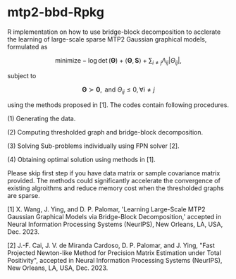 # mtp2-bbd-Rpkg
R implementation on how to use bridge-block decomposition to acclerate the learning of large-scale sparse MTP2 Gaussian graphical models, formulated as

$$
\mathsf{minimize}  -\log\det\left(\boldsymbol{\Theta}\right)+\left\langle \boldsymbol{\Theta},\mathbf{S}\right\rangle +\sum_{i\neq j}\Lambda_{ij}\left|\Theta_{ij}\right|, 
$$

subject to  

$$ 
	\boldsymbol{\Theta}\succ\mathbf{0}, \text{ and } \Theta_{ij}\leq0,\forall i\neq j
$$ 

using the methods proposed in [1]. The codes contain following procedures.

(1) Generating the data.

(2) Computing thresholded graph and bridge-block decomposition.

(3) Solving Sub-problems individually using FPN solver [2].

(4) Obtaining optimal solution using methods in [1].

Please skip first step if you have data matrix or sample covariance matrix provided. The methods could significantly accelerate the convergence of existing algroithms and reduce memory cost when the thresholded graphs are sparse. 

[1] X. Wang, J. Ying, and D. P. Palomar, 'Learning Large-Scale MTP2 Gaussian Graphical Models via Bridge-Block Decomposition,' accepted in Neural Information Processing Systems (NeurIPS), New Orleans, LA, USA, Dec. 2023.

[2] J.-F. Cai, J. V. de Miranda Cardoso, D. P. Palomar, and J. Ying, "Fast Projected Newton-like Method for Precision Matrix Estimation under Total Positivity", accepted in Neural Information Processing Systems (NeurIPS), New Orleans, LA, USA, Dec. 2023.
